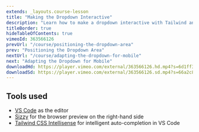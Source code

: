 ```yaml
---
extends: _layouts.course-lesson
title: "Making the Dropdown Interactive"
description: "Learn how to make a dropdown interactive with Tailwind and Vue.js."
titleBorder: true
hideTableOfContents: true
vimeoId: 363566126
prevUrl: "/course/positioning-the-dropdown-area"
prev: "Positioning the Dropdown Area"
nextUrl: "/course/adapting-the-dropdown-for-mobile"
next: "Adapting the Dropdown for Mobile"
downloadHd: https://player.vimeo.com/external/363566126.hd.mp4?s=6d1ff3f15d45aa568cc0629b3cfe017c9ad37dea&profile_id=175&download=1
downloadSd: https://player.vimeo.com/external/363566126.sd.mp4?s=66a2c861a29fdee9e3134bd7ee3907746e7488f1&profile_id=165&download=1
---
```


## Tools used

- [VS Code](https://code.visualstudio.com/) as the editor
- [Sizzy](https://sizzy.co/) for the browser preview on the right-hand side
- [Tailwind CSS Intellisense](https://marketplace.visualstudio.com/items?itemName=bradlc.vscode-tailwindcss) for intelligent auto-completion in VS Code
